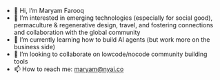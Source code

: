- 👋 Hi, I’m Maryam Farooq
- 👀 I’m interested in emerging technologies (especially for social good), permaculture & regenerative design, travel, and fostering connections and collaboration with the global community
- 🌱 I’m currently learning how to build AI agents (but work more on the business side)
- 💞️ I’m looking to collaborate on lowcode/nocode community building tools 
- 📫 How to reach me: maryam@nyai.co

<!---
m89farooq14/m89farooq14 is a ✨ special ✨ repository because its `README.md` (this file) appears on your GitHub profile.
You can click the Preview link to take a look at your changes.
--->
